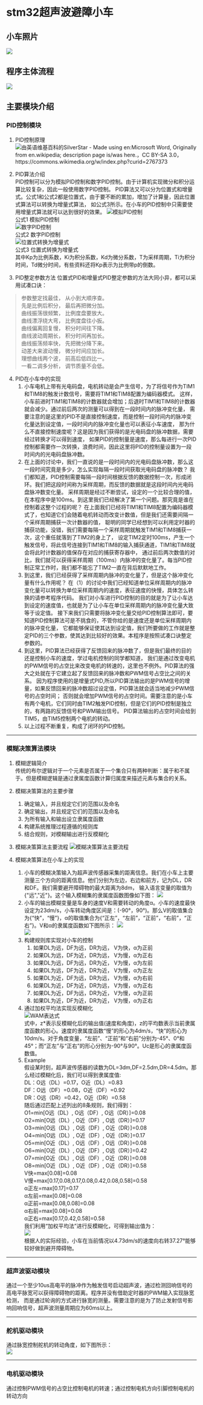 # stm32超声波避障小车

## 小车照片
![](readme_images/Picture6.png)

## 程序主体流程
![](readme_images/Picture1.png)

## 主要模块介绍

### PID控制模块

1. PID控制原理
![](readme_images/Picture7.png "由英语维基百科的SilverStar - Made using en:Microsoft Word, Originally from en.wikipedia; description page is/was here.，CC BY-SA 3.0，https://commons.wikimedia.org/w/index.php?curid=2767373")

2. PID算法介绍  
PID控制可以分为模拟PID控制和数字PID控制。由于计算机实现微分和积分运算比较复杂，因此一般使用数字PID控制。
PID算法又可以分为位置式和增量式。公式1和公式2都是位置式，由于要不断的累加，增加了计算量，因此位置式算法可以转换为增量式算法，
如公式3所示。在小车的PID控制中只需要使用增量式算法就可以达到很好的效果。
![](readme_images/Picture4.png "模拟PID控制")  
公式1 模拟PID控制  
![](readme_images/Picture5.png "数字PID控制")  
公式2 数字PID控制  
![](readme_images/Picture13.png "位置式转换为增量式")  
公式3 位置式转换为增量式  
其中Kp为比例系数，Ki为积分系数，Kd为微分系数，T为采样周期，Ti为积分时间，Td微分时间，有些资料还将Kp表示为比例带p的倒数。
3. PID整定参数方法
位置式PID和增量式PID整定参数的方法大同小异，都可以采用试凑口诀：
> 参数整定找最佳， 从小到大顺序查。  
先是比例后积分， 最后再把微分加。  
曲线振荡很频繁， 比例度盘要放大。  
曲线漂浮绕大弯， 比例度盘往小扳。  
曲线偏离回复慢， 积分时间往下降。  
曲线波动周期长， 积分时间再加长。  
曲线振荡频率快， 先把微分降下来。  
动差大来波动慢， 微分时间应加长。  
理想曲线两个波， 前高后低四比一。  
一看二调多分析， 调节质量不会低。  

4. PID在小车中的实现
    1. 小车电机上带有光电码盘，电机转动是会产生信号，为了将信号作为TIM1和TIM8的触发计数信号，需要将TIM1和TIM8配置为编码器模式。
这样，小车前进时TIM1和TIM8的计数器就会增加；后退时TIM1和TIM8的计数器就会减少。通过前后两次的测量可以得到在一段时间内的脉冲变化量，
需要注意的是这里的PID不是直接控制速度，而是控制一段时间内的脉冲变化量达到设定值，一段时间内的脉冲变化量也可以表征小车速度，
那为什么不直接控制速度呢？这是因为我们获得的是光电码盘的脉冲数据，需要经过转换才可以得到速度，
如果PID的控制量是速度，那么每进行一次PID控制都需要作一次转换，浪费时间，因此这里将PID的控制量设置为一段时间内的光电码盘脉冲数。
    2.  在上面的讨论中，我们一直说的是一段时间内的光电码盘脉冲数，那么这一段时间究竟是多少，怎么实现每隔一段时间获取光电码盘的脉冲数？
我们都知道，PID控制需要每隔一段时间根据反馈的数据控制一次，形成闭环。我们把这段时间称为采样周期，而反馈的数据就是这段时间内光电码盘脉冲数变化量。
采样周期是经过不断尝试，设定的一个比较合理的值，在本程序中是100ms。到这里我们已经解决了第一个问题。那究竟是谁在控制着这整个过程的呢？
在上面我们已经将TIM1和TIM8配置为编码器模式了，也知道它们会随着电机转动而改变计数值，但是我们还需要间隔一个采样周期捕获一次计数器的值，
聪明的同学已经想到可以利用定时器的捕获功能，没错，我们需要每隔一个采样周期就触发TIM1和TIM8捕获一次，这个重任就落到了TIM2的身上了，
设定TIM2定时100ms，产生一个触发信号，将此信号连接到TIM1和TIM8的输入捕获通道，TIM1和TIM8就会将此时计数器的值保存在对应的捕获寄存器中，
通过前后两次数值的对比，我们就可以获得采样周期（100ms）内脉冲的变化量了。每当PID控制正常工作时，我们都不能忘了TIM2一直在背后默默地工作。
    3. 到这里，我们已经获得了采样周期内脉冲的变化量了，但是这个脉冲变化量有什么作用呢？
在（1）的讨论中我们已经知道单位采样周期内的脉冲变化量可以转换为单位采样周期内的速度，表征速度的快慢，具体怎么转换的请参考程序代码。
我们对小车进行PID控制的目的就是为了让小车达到设定的速度值，也就是为了让小车在单位采样周期内的脉冲变化量大致等于设定值。
接下来我们只需要将脉冲变化量交给PID控制算法即可，要知道PID控制算法可是不挑食的，不管你给的是速度还是单位采样周期内的脉冲变化量，
它都能够保证使其达到设定值，我们所要做的工作就是整定PID的三个参数，使其达到比较好的效果。本程序是按照试凑口诀整定参数的。
    4. 到这里，PID算法已经获得了反馈回来的脉冲数了，但是我们最终的目的还是控制小车的速度，学过电机控制的同学都知道，
我们是通过改变电机的PWM信号的占空比来改变电机的转速的，这里也不例外。PID算法的强大之处就在于它建立起了反馈回来的脉冲数和PWM信号占空比之间的关系。
因为程序使用的是增量式PID,所以PID算法输出的是PWM信号的增量，如果反馈回来的脉冲数超过设定值，PID算法就会适当地减少PWM信号的占空时间；
否则就会增加PWM信号的占空时间。需要注意的是小车有两个电机，它们同时由TIM2触发PID控制，但是它们的PID控制是独立的，有两路的反馈信号和PWM输出信号。
PID算法输出的占空时间会给到TIM5，由TIM5控制两个电机的转动。
    5. 以上过程不断重复，构成了闭环的PID控制。

---

### 模糊决策算法模块
1. 模糊逻辑简介  
传统的布尔逻辑对于一个元素是否属于一个集合只有两种判断：属于和不属于。但是模糊逻辑是通过隶属度函数计算归属度来描述元素与集合的关系。
2. 模糊决策算法的主要步骤
    1. 确定输入，并且规定它们的范围以及命名
    2. 确定输出，并且规定它们的范围以及命名
    3. 为所有输入和输出设立隶属度函数
    4. 构建系统推理过程遵循的规则库
    5. 结合规则，对模糊输出进行反模糊化
3. 模糊决策算法主要流程
![](readme_images/Picture8.png "模糊决策算法主要流程")

4. 模糊决策算法在小车上的实现
    1. 小车的模糊决策输入为超声波传感器采集的距离信息。我们在小车上主要测量三个方向的距离信息。他们分别为左边，右边和前方，记为DL，DR和DF。我们需要避开障碍物的最大距离为8dm，
输入语言变量的取值为{"远","近"}。这个输入模糊集的隶属度函数图像如下图：
![](readme_images/Picture9.png)
    2. 小车的输出模糊变量是车身的速度V和需要转动的角度α。小车的速度最快设定为23dm/s，小车转动角度区间是：(-90°，90°)。那么V的取值集合为{“快”，“慢”}，α的取值集合为{“正左”，“左前”，“正前”，“右前”，“正右”}。V和α的隶属度函数如下图所示：
![](readme_images/Picture10.png)  
![](readme_images/Picture11.png)
    3. 构建规则库实现对小车的控制
        1. 如果DL为远，DF为远，DR为远， V为快，α为正前
        2. 如果DL为远，DF为近，DR为远， V为慢，α为正右
        3. 如果DL为远，DF为远，DR为近， V为慢，α为左前
        4. 如果DL为远，DF为近，DR为近， V为慢，α为正左
        5. 如果DL为近，DF为远，DR为远， V为慢，α为右前
        6. 如果DL为近，DF为近，DR为远， V为慢，α为正右
        7. 如果DL为近，DF为远，DR为近， V为慢，α为正前
        8. 如果DL为近，DF为近，DR为近， V为慢，α为正右
    4. 通过加权平均法实现反模糊化  
![](readme_images/Picture12.png "WAM表达式")  
式中，z\*表示反模糊化后的输出值(速度和角度)，z的平均数表示当前隶属度函数的形心。速度的隶属度函数“慢”的形心为4dm/s，“快”的形心为10dm/s。对于角度变量，“左前”、“正前”和“右前”分别为-45°、0°和45°；而“正左”与“正右”的形心分别为-90°与90°。Uc是形心的隶属度函数值。
    5. Example  
假设某时刻，超声波传感器的读数为DL=3dm,DF=2.5dm,DR=4.5dm。那么经过模糊化后，我们可以得到隶属度值:  
DL：O远（DL）=0.17，O近（DL）=0.83  
DF：O远（DF）=0.08，O近（DF）=0.92  
DR：O远（DR）=0.42，O近（DR）=0.58  
随后通过匹配上述列出的8条规则，我们得到：  
O1=min[O远（DL）, O远（DF）, O远（DR）]=0.08  
O2=min[O远（DL）, O近（DF）, O远（DR）]=0.17  
O3=min[O远（DL）, O远（DF）, O近（DR）]=0.08  
O4=min[O远（DL）, O近（DF）, O近（DR）]=0.17  
O5=min[O近（DL）, O远（DF）, O远（DR）]=0.08  
O6=min[O近（DL）, O近（DF）, O远（DR）]=0.42  
O7=min[O近（DL）, O远（DF）, O近（DR）]=0.08  
O8=min[O近（DL）, O近（DF）, O近（DR）]=0.58  
V快=max[0.08]=0.08  
V慢=max[0.17,0.08,0.17,0.08,0.42,0.08,0.58]=0.58  
α正左=max[0.17]=0.17  
α左前=max[0.08]=0.08  
α正前=max[0.08,0.08]=0.08  
α右前=max[0.08]=0.08  
α正右=max[0.17,0.42,0.58]=0.58  
我们利用“加权平均法”进行反模糊化，可得到输出值为：  
![](readme_images/Picture14.png)  
根据人的实际经验，小车在当前情况以4.73dm/s的速度向右转37.27°能够较好做到避开障碍物。

---

### 超声波驱动模块
通过一个至少10us高电平的脉冲作为触发信号启动超声波，通过检测回响信号的高电平脉宽可以获得障碍物的距离。程序并没有借助定时器的PWM输入实现脉宽检测，
而是通过轮询的方式进行脉宽的测量。需要注意的是为了防止发射信号影响回响信号，超声波测量周期应为60ms以上。

---

### 舵机驱动模块
通过脉宽控制舵机的转动角度，如下图所示：  
![](readme_images/Picture3.png)

---

### 电机驱动模块
通过控制PWM信号的占空比控制电机的转速；通过控制电机方向引脚控制电机的转动方向

